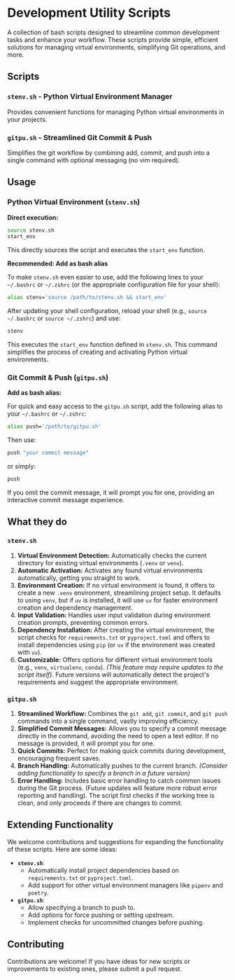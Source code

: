 # Development Utility Scripts

A collection of bash scripts designed to streamline common development tasks and enhance your workflow. These scripts provide simple, efficient solutions for managing virtual environments, simplifying Git operations, and more.

## Scripts

### `stenv.sh` - Python Virtual Environment Manager
Provides convenient functions for managing Python virtual environments in your projects.

### `gitpu.sh` - Streamlined Git Commit & Push
Simplifies the git workflow by combining add, commit, and push into a single command with optional messaging (no vim required).

## Usage

### Python Virtual Environment (`stenv.sh`)
**Direct execution:**
```bash
source stenv.sh
start_env
```
This directly sources the script and executes the `start_env` function.

**Recommended: Add as bash alias**

To make `stenv.sh` even easier to use, add the following lines to your `~/.bashrc` or `~/.zshrc` (or the appropriate configuration file for your shell):

```bash
alias stenv='source /path/to/stenv.sh && start_env'
```

After updating your shell configuration, reload your shell (e.g., `source ~/.bashrc` or `source ~/.zshrc`) and use:

```bash
stenv
```

This executes the `start_env` function defined in `stenv.sh`. This command simplifies the process of creating and activating Python virtual environments.

### Git Commit & Push (`gitpu.sh`)
**Add as bash alias:**

For quick and easy access to the `gitpu.sh` script, add the following alias to your `~/.bashrc` or `~/.zshrc`:

```bash
alias push='/path/to/gitpu.sh'
```

Then use:
```bash
push "your commit message"
```
or simply:
```bash
push
```

If you omit the commit message, it will prompt you for one, providing an interactive commit message experience.

## What they do

### `stenv.sh`

1.  **Virtual Environment Detection:** Automatically checks the current directory for existing virtual environments (`.venv` or `venv`).
2.  **Automatic Activation:** Activates any found virtual environments automatically, getting you straight to work.
3.  **Environment Creation:** If no virtual environment is found, it offers to create a new `.venv` environment, streamlining project setup. It defaults to using `venv`, but if `uv` is installed, it will use `uv` for faster environment creation and dependency management.
4.  **Input Validation:** Handles user input validation during environment creation prompts, preventing common errors.
5.  **Dependency Installation:** After creating the virtual environment, the script checks for `requirements.txt` or `pyproject.toml` and offers to install dependencies using `pip` (or `uv` if the environment was created with `uv`).
6.  **Customizable:** Offers options for different virtual environment tools (e.g., `venv`, `virtualenv`, `conda`). *(This feature may require updates to the script itself)*. Future versions will automatically detect the project's requirements and suggest the appropriate environment.

### `gitpu.sh`

1.  **Streamlined Workflow:** Combines the `git add`, `git commit`, and `git push` commands into a single command, vastly improving efficiency.
2.  **Simplified Commit Messages:** Allows you to specify a commit message directly in the command, avoiding the need to open a text editor. If no message is provided, it will prompt you for one.
3.  **Quick Commits:** Perfect for making quick commits during development, encouraging frequent saves.
4.  **Branch Handling:** Automatically pushes to the current branch. *(Consider adding functionality to specify a branch in a future version)*
5.  **Error Handling:** Includes basic error handling to catch common issues during the Git process. (Future updates will feature more robust error reporting and handling). The script first checks if the working tree is clean, and only proceeds if there are changes to commit.

## Extending Functionality

We welcome contributions and suggestions for expanding the functionality of these scripts. Here are some ideas:

*   **`stenv.sh`**:
    *   Automatically install project dependencies based on `requirements.txt` or `pyproject.toml`.
    *   Add support for other virtual environment managers like `pipenv` and `poetry`.
*   **`gitpu.sh`**:
    *   Allow specifying a branch to push to.
    *   Add options for force pushing or setting upstream.
    *   Implement checks for uncommitted changes before pushing.

## Contributing

Contributions are welcome! If you have ideas for new scripts or improvements to existing ones, please submit a pull request.